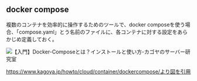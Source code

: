 ## docker compose

複数のコンテナを効率的に操作するためのツールで、docker composeを使う場合、「compose.yaml」とう名前のファイルに、各コンテナに対する設定をあらかじめ定義しておく。

![【入門】Docker-Composeとは？インストールと使い方-カゴヤのサーバー研究室](https://github.com/user-attachments/assets/54218c09-7353-4c9d-9838-27df1888d824)

https://www.kagoya.jp/howto/cloud/container/dockercompose/より図を引用
